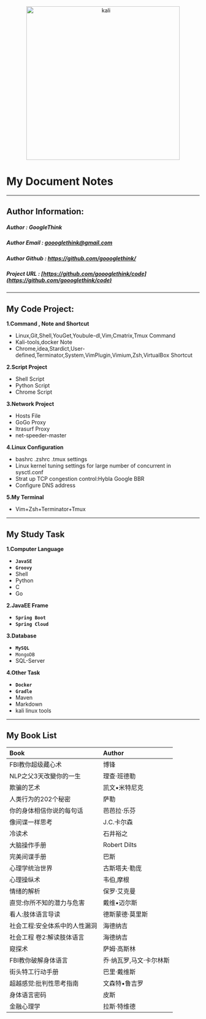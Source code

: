 <div align=center>
    <img src="https://github.com/goooglethink/code/blob/master/Pictures/kali.png" width = "400" alt="kali" />
</div>

My Document Notes
====

-------

Author Information:
----
##### Author : GoogleThink
##### Author Email : <goooglethink@gmail.com>
##### Author Github : <https://github.com/goooglethink/>
##### Project URL : [https://github.com/goooglethink/code](https://github.com/goooglethink/code)

-------

My Code Project:
----
__1.Command , Note and Shortcut__
- Linux,Git,Shell,YouGet,Youbule-dl,Vim,Cmatrix,Tmux Command
- Kali-tools,docker Note
- Chrome,idea,Stardict,User-defined,Terminator,System,VimPlugin,Vimium,Zsh,VirtualBox Shortcut

**2.Script Project**
+ Shell Script
+ Python Script
+ Chrome Script

__3.Network Project__
- Hosts File
- GoGo Proxy
- ltrasurf Proxy
- net-speeder-master

__4.Linux Configuration__
- bashrc .zshrc .tmux settings
- Linux kernel tuning settings for large number of concurrent in sysctl.conf
- Strat up TCP congestion control:Hybla Google BBR
- Configure DNS address

__5.My Terminal__
- Vim+Zsh+Terminator+Tmux

------

My Study Task
----
__1.Computer Language__
- __`JavaSE`__
- __`Groovy`__
- Shell
- Python
- C
- Go

__2.JavaEE Frame__
- __`Spring Boot`__
- __`Spring Cloud`__

__3.Database__
- __`MySQL`__
- `MongoDB`
- SQL-Server

__4.Other Task__
- __`Docker`__
- __`Gradle`__
- Maven
- Markdown
- kali linux tools

----

My Book List
----
Book                          | Author
:---                          | :-----
FBI教你超级藏心术             | 博锋
NLP之父3天改變你的一生        | 理查‧班德勒
欺骗的艺术                    | 凯文•米特尼克
人类行为的202个秘密           | 萨勒
你的身体相信你说的每句话      | 芭芭拉·乐芬
像间谍一样思考                | J.C.卡尔森
冷读术                        | 石井裕之
大脑操作手册                  | Robert Dilts
完美间谍手册                  | 巴斯
心理学统治世界                | 古斯塔夫·勒庞
心理操纵术                    | 韦伯,摩根
情绪的解析                    | 保罗·艾克曼
直觉:你所不知的潜力与危害     | 戴维•迈尔斯
看人:肢体语言导读             | 德斯蒙德·莫里斯
社会工程:安全体系中的人性漏洞 | 海德纳吉
社会工程 卷2:解读肢体语言     | 海德纳吉
窥探术                        | 萨姆·高斯林
FBI教你破解身体语言           | 乔·纳瓦罗,马文·卡尔林斯
街头特工行动手册              | 巴里·戴维斯
超越感觉:批判性思考指南       | 文森特•鲁吉罗
身体语言密码                  | 皮斯
金融心理学                    | 拉斯·特维德
